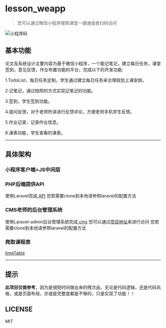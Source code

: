 # lesson_weapp
> 您可以通过微信小程序搜索课堂一键通或者扫码访问

![小程序码](https://github.com/vampirebitter/lesson_weapp/blob/master/gh_824c2f54abbf_344.jpg)

## 基本功能

论文及系统设计主要内容为基于微信小程序，一个能记笔记，建立每日任务，课堂签到，意见反馈，作业布置功能的平台，完成以下的开发功能:

1.TodoList，每日任务定制，学生通过建立每日任务来合理规划上课安排。

2.记笔记，通过拍照的方式实现记笔记的功能。

3.签到，学生签到功能。

4.提问反馈，对于老师所讲进行反馈评论，方便老师手机学生反馈。

5.作业记录，记录作业信息。

6.课表功能，学生查看的课表。


-------

## 具体架构

### 小程序客户端+JS中间层

### PHP后端提供API
使用Laravel完成,[API](https://github.com/vampirebitter/weapp_lesson_backend)
您若需要clone到本地请参照laravel的配置方法

### CMS老师的后台管理系统
使用Laravel-admin后台管理系统完成,[cms](https://github.com/vampirebitter/weapp_lesson_cms)
您可以通过[项目地址](https://cms.vampirebitter.top)来进行访问
您若需要clone到本地请参照laravel的配置方法

### 爬取课程表
[timeTable](https://github.com/vampirebitter/timetable)

------

## 提示

**此项目仅做参考**，因为是很短时间做出来的残次品，无论是代码逻辑，还是代码风格，或是页面布局，亦或是完整度都是不够的，只是实现了功能！！


## LICENSE
MIT
